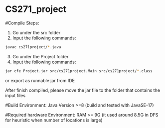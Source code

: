# CS271_project

#Compile Steps:
1. Go under the src folder
2. Input the following commands:
```sh
javac cs271project/*.java
```
3. Go under the Project folder
4. Input the following commands:
```sh
jar cfe Project.jar src/cs271project.Main src/cs271project/*.class
```

or
export as runnable jar from IDE

After finish compiled, please move the jar file to the folder that contains the input files

#Build Environment:
Java Version >=8  (build and tested with JavaSE-17)

#Required hardware Environment:
RAM >= 9G (it used around 8.5G in DFS for heuristic when number of locations is large)
